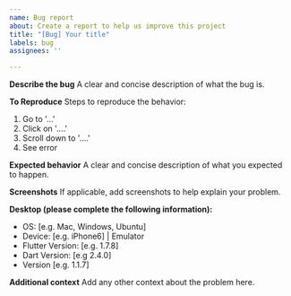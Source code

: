 ```yaml
---
name: Bug report
about: Create a report to help us improve this project
title: "[Bug] Your title"
labels: bug
assignees: ''

---
```


**Describe the bug**
A clear and concise description of what the bug is.

**To Reproduce**
Steps to reproduce the behavior:
1. Go to '...'
2. Click on '....'
3. Scroll down to '....'
4. See error

**Expected behavior**
A clear and concise description of what you expected to happen.

**Screenshots**
If applicable, add screenshots to help explain your problem.

**Desktop (please complete the following information):**
 - OS: [e.g. Mac, Windows, Ubuntu]
 - Device: [e.g. iPhone6] | Emulator
 - Flutter Version: [e.g. 1.7.8]
 - Dart Version: [e.g 2.4.0]
 - Version [e.g. 1.1.7]

**Additional context**
Add any other context about the problem here.
